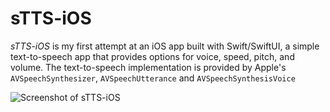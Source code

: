 # sTTS-iOS

*sTTS-iOS* is my first attempt at an iOS app built with Swift/SwiftUI, a simple text-to-speech app that provides options for voice, speed, pitch, and volume. The text-to-speech implementation is provided by Apple's `AVSpeechSynthesizer`, `AVSpeechUtterance` and `AVSpeechSynthesisVoice`

![Screenshot of sTTS-iOS](https://raw.githubusercontent.com/soops/sTTS-iOS/1d43a95c52e021559ca7249f707873655594c90f/screen.png)


